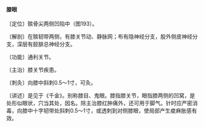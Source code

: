 #### 膝眼

〔定位〕髌骨尖两侧凹陷中（图193）。

〔解剖〕在髌韧带两侧，有膝关节动、静脉网；布有隐神经分支，股外侧皮神经分支，深层有胫腓总神经分支。

〔功能〕通利关节。

〔主治〕膝关节疾患。

〔刺灸〕向膝中斜刺0.5～1寸，可灸。

〔讲述〕是见于《千金》。别称膝目、鬼眼。膝指膝关节，眼指膝两侧的凹窝，是处形似眼状，穴当其处，因名。除主治膝红肿痛外，还可用于脚气。针时应严密消毒，向膝中十字韧带处斜刺0.5～1寸，或透刺到对侧膝眼，使局部产生痠麻胀感有效。
